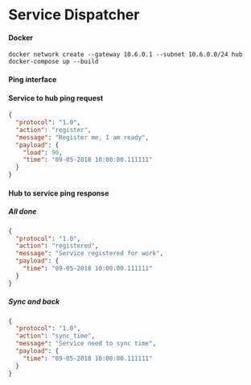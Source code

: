 # Service Dispatcher


#### Docker
```console
docker network create --gateway 10.6.0.1 --subnet 10.6.0.0/24 hub
docker-compose up --build
```

#### Ping interface

#### Service to hub ping request
```json
{
  "protocol": "1.0",
  "action": "register",
  "message": "Register me, I am ready",
  "payload": {
    "load": 90,
    "time": "09-05-2018 10:00:00.111111"
  }
}
```
#### Hub to service ping response

##### All done

```json
{
  "protocol": "1.0",
  "action": "registered",
  "message": "Service registered for work",
  "payload": {
    "time": "09-05-2018 10:00:00.111111"
  }
}
```

##### Sync and back

```json
{
  "protocol": "1.0",
  "action": "sync_time",
  "message": "Service need to sync time",
  "payload": {
    "time": "09-05-2018 10:00:00.111111"
  }
}
```

